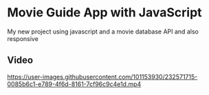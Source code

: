 # Movie Guide App with JavaScript
My new project using javascript and a movie database API and also responsive

## Video

https://user-images.githubusercontent.com/101153930/232571715-0085b6c1-e789-4f6d-8161-7cf96c9c4e1d.mp4

